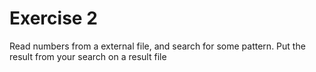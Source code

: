 # Exercise 2
Read numbers from a external file, and search for some pattern. Put the result from your search on a result file
